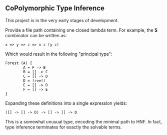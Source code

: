 ## CoPolymorphic Type Inference

This project is in the very early stages of development.

Provide a file path containing one closed lambda term.
For example, the **S** combinator can be written as:
```
x => y => z => x z (y z)
```

Which would result in the following "principal type":
```
Forest (A) {
        A = F -> B
        B = [] -> C
        C = [] -> D
        D = free()
        E = [] -> D
        F = [] -> E
}
```

Expanding these definitions into a single expression yields:
```
([] -> [] -> D) -> [] -> [] -> D
```

This is a somewhat unusual type, encoding the minimal path to HNF.
In fact, type inference terminates for exactly the solvable terms.
